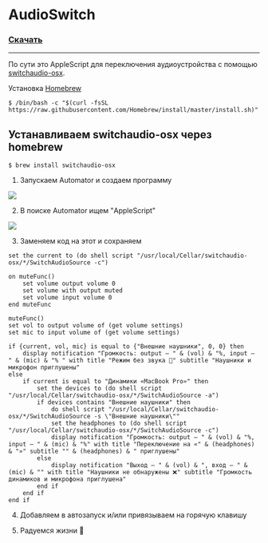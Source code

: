 # AudioSwitch

### [Скачать](https://github.com/AsahiOcean/AudioSwitch/releases)
------------------------

По сути это AppleScript для переключения аудиоустройства с помощью [switchaudio-osx](https://github.com/deweller/switchaudio-osx).

Установка [Homebrew](https://brew.sh/)
```
$ /bin/bash -c "$(curl -fsSL https://raw.githubusercontent.com/Homebrew/install/master/install.sh)"
```

Устанавливаем switchaudio-osx через homebrew
------------------------
```
$ brew install switchaudio-osx
```

1. Запускаем Automator и создаем программу

![](https://i.ibb.co/yF9Ms0w/1.png)

2. В поиске Automator ищем "AppleScript"

![](https://media.giphy.com/media/4MNWbJwivWcF7rqfAY/giphy.gif)

3. Заменяем код на этот и сохраняем

```
set the current to (do shell script "/usr/local/Cellar/switchaudio-osx/*/SwitchAudioSource -c")

on muteFunc()
	set volume output volume 0
	set volume with output muted
	set volume input volume 0
end muteFunc

muteFunc()
set vol to output volume of (get volume settings)
set mic to input volume of (get volume settings)

if {current, vol, mic} is equal to {"Внешние наушники", 0, 0} then
	display notification "Громкость: output – " & (vol) & "%, input – " & (mic) & "% " with title "Режим без звука 🔕" subtitle "Наушники и микрофон приглушены"
else
	if current is equal to "Динамики «MacBook Pro»" then
		set the devices to (do shell script "/usr/local/Cellar/switchaudio-osx/*/SwitchAudioSource -a")
		if devices contains "Внешние наушники" then
			do shell script "/usr/local/Cellar/switchaudio-osx/*/SwitchAudioSource -s \"Внешние наушники\""
			set the headphones to (do shell script "/usr/local/Cellar/switchaudio-osx/*/SwitchAudioSource -c")
			display notification "Громкость: output – " & (vol) & "%, input – " & (mic) & "%" with title "Переключение на «" & (headphones) & "»" subtitle "" & (headphones) & " приглушены"
		else
			display notification "Выход – " & (vol) & ", вход – " & (mic) & "" with title "Наушники не обнаружены ❌" subtitle "Громкость динамиков и микрофона приглушена"
		end if
	end if
end if
```

4. Добавляем в автозапуск и/или привязываем на горячую клавишу

5. Радуемся жизни 🗿
